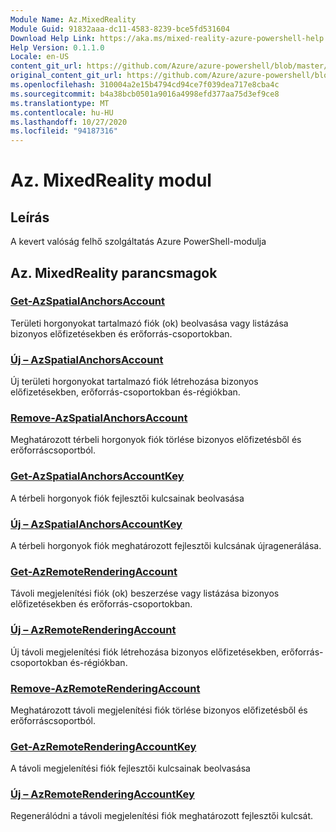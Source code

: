 ```yaml
---
Module Name: Az.MixedReality
Module Guid: 91832aaa-dc11-4583-8239-bce5fd531604
Download Help Link: https://aka.ms/mixed-reality-azure-powershell-help
Help Version: 0.1.1.0
Locale: en-US
content_git_url: https://github.com/Azure/azure-powershell/blob/master/src/MixedReality/MixedReality/help/Az.MixedReality.md
original_content_git_url: https://github.com/Azure/azure-powershell/blob/master/src/MixedReality/MixedReality/help/Az.MixedReality.md
ms.openlocfilehash: 310004a2e15b4794cd94ce7f039dea717e8cba4c
ms.sourcegitcommit: b4a38bcb0501a9016a4998efd377aa75d3ef9ce8
ms.translationtype: MT
ms.contentlocale: hu-HU
ms.lasthandoff: 10/27/2020
ms.locfileid: "94187316"
---
```

# Az. MixedReality modul
## Leírás
A kevert valóság felhő szolgáltatás Azure PowerShell-modulja

## Az. MixedReality parancsmagok
### [Get-AzSpatialAnchorsAccount](Get-AzSpatialAnchorsAccount.md)
Területi horgonyokat tartalmazó fiók (ok) beolvasása vagy listázása bizonyos előfizetésekben és erőforrás-csoportokban.

### [Új – AzSpatialAnchorsAccount](New-AzSpatialAnchorsAccount.md)
Új területi horgonyokat tartalmazó fiók létrehozása bizonyos előfizetésekben, erőforrás-csoportokban és-régiókban.

### [Remove-AzSpatialAnchorsAccount](Remove-AzSpatialAnchorsAccount.md)
Meghatározott térbeli horgonyok fiók törlése bizonyos előfizetésből és erőforráscsoportból.

### [Get-AzSpatialAnchorsAccountKey](Get-AzSpatialAnchorsAccountKey.md)
A térbeli horgonyok fiók fejlesztői kulcsainak beolvasása

### [Új – AzSpatialAnchorsAccountKey](New-AzSpatialAnchorsAccountKey.md)
A térbeli horgonyok fiók meghatározott fejlesztői kulcsának újragenerálása.

### [Get-AzRemoteRenderingAccount](Get-AzRemoteRenderingAccount.md)
Távoli megjelenítési fiók (ok) beszerzése vagy listázása bizonyos előfizetésekben és erőforrás-csoportokban.

### [Új – AzRemoteRenderingAccount](New-AzRemoteRenderingAccount.md)
Új távoli megjelenítési fiók létrehozása bizonyos előfizetésekben, erőforrás-csoportokban és-régiókban.

### [Remove-AzRemoteRenderingAccount](Remove-AzRemoteRenderingAccount.md)
Meghatározott távoli megjelenítési fiók törlése bizonyos előfizetésből és erőforráscsoportból.

### [Get-AzRemoteRenderingAccountKey](Get-AzRemoteRenderingAccountKey.md)
A távoli megjelenítési fiók fejlesztői kulcsainak beolvasása

### [Új – AzRemoteRenderingAccountKey](New-AzRemoteRenderingAccountKey.md)
Regenerálódni a távoli megjelenítési fiók meghatározott fejlesztői kulcsát.